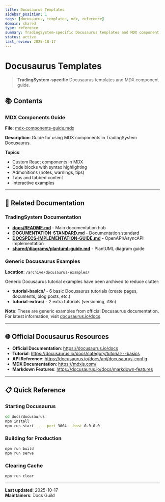 ```yaml
---
title: Docusaurus Templates
sidebar_position: 1
tags: [docusaurus, templates, mdx, reference]
domain: shared
type: reference
summary: TradingSystem-specific Docusaurus templates and MDX component guide
status: active
last_review: 2025-10-17
---
```


# Docusaurus Templates

> **TradingSystem-specific** Docusaurus templates and MDX component guide.

## 📚 Contents

### MDX Components Guide

**File**: [mdx-components-guide.mdx](mdx-components-guide.mdx)

**Description**: Guide for using MDX components in TradingSystem Docusaurus.

**Topics**:
- Custom React components in MDX
- Code blocks with syntax highlighting
- Admonitions (notes, warnings, tips)
- Tabs and tabbed content
- Interactive examples

---

## 🔗 Related Documentation

### TradingSystem Documentation

- **[docs/README.md](https://github.com/marceloterra/TradingSystem/blob/main/docs/README.md)** - Main documentation hub
- **[DOCUMENTATION-STANDARD.md](https://github.com/marceloterra/TradingSystem/blob/main/docs/DOCUMENTATION-STANDARD.md)** - Documentation standard
- **[DOCSPECS-IMPLEMENTATION-GUIDE.md](https://github.com/marceloterra/TradingSystem/blob/main/docs/DOCSPECS-IMPLEMENTATION-GUIDE.md)** - OpenAPI/AsyncAPI implementation
- **[shared/diagrams/plantuml-guide.md](../../diagrams/plantuml-guide.md)** - PlantUML diagram guide

### Generic Docusaurus Examples

**Location**: `/archive/docusaurus-examples/`

Generic Docusaurus tutorial examples have been archived to reduce clutter:

- **tutorial-basics/** - 6 basic Docusaurus tutorials (create pages, documents, blog posts, etc.)
- **tutorial-extras/** - 2 extra tutorials (versioning, i18n)

**Note**: These are generic examples from official Docusaurus documentation. For latest information, visit [docusaurus.io/docs](https://docusaurus.io/docs).

---

## 🌐 Official Docusaurus Resources

- **Official Documentation**: https://docusaurus.io/docs
- **Tutorial**: https://docusaurus.io/docs/category/tutorial---basics
- **API Reference**: https://docusaurus.io/docs/api/docusaurus-config
- **MDX Documentation**: https://mdxjs.com/
- **Markdown Features**: https://docusaurus.io/docs/markdown-features

---

## 📋 Quick Reference

### Starting Docusaurus

```bash
cd docs/docusaurus
npm install
npm run start -- --port 3004 --host 0.0.0.0
```

### Building for Production

```bash
npm run build
npm run serve
```

### Clearing Cache

```bash
npm run clear
```

---

**Last updated**: 2025-10-17  
**Maintainers**: Docs Guild
